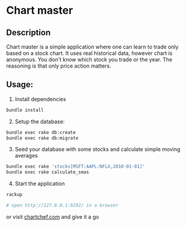 # Chart master

## Description

Chart master is a simple application where one can learn to trade only based on a stock chart.
It uses real historical data, however chart is anonymous. You don't know which stock you trade or the year.
The reasoning is that only price action matters.

## Usage:

1. Install dependencies
```bash
bundle install
```
2. Setup the database:
```bash
bundle exec rake db:create
bundle exec rake db:migrate
```
3. Seed your database with some stocks and calculate simple moving averages
```bash
bundle exec rake 'stocks[MSFT:AAPL:NFLX,2010-01-01]'
bundle exec rake calculate_smas
```
4. Start the application
```bash
rackup

# open http://127.0.0.1:9292/ in a browser
```

or visit [chartchef.com](www.chartchef.com) and give it a go
